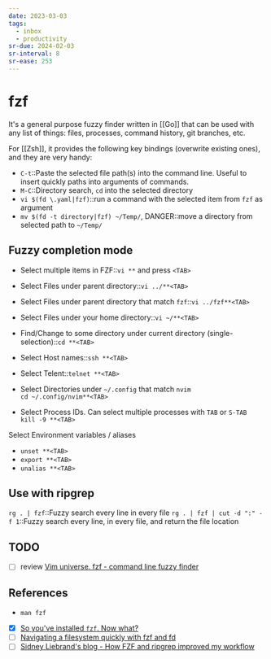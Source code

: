 ```yaml
---
date: 2023-03-03
tags:
  - inbox
  - productivity
sr-due: 2024-02-03
sr-interval: 8
sr-ease: 253
---
```


# fzf

It's a general purpose fuzzy finder written in [[Go]] that can be used with any
list of things: files, processes, command history, git branches, etc.

For [[Zsh]], it provides the following key bindings (overwrite existing ones),
and they are very handy:

- `C-t`::Paste the selected file path(s) into the command line. Useful to insert
quickly paths into arguments of commands.
- `M-C`::Directory search, `cd` into the selected directory
- `vi $(fd \.yaml|fzf)`::run a command with the selected item from `fzf` as argument
- `mv $(fd -t directory|fzf) ~/Temp/`, DANGER::move a directory from selected path to `~/Temp/`

## Fuzzy completion mode

- Select multiple items in FZF::`vi **` and press `<TAB>` <!--SR:!2024-09-22,1,233-->
- Select Files under parent directory::`vi ../**<TAB>`
- Select Files under parent directory that match `fzf`::`vi ../fzf**<TAB>`
- Select Files under your home directory::`vi ~/**<TAB>`
- Find/Change to some directory  under current directory (single-selection)::`cd **<TAB>`
- Select Host names::`ssh **<TAB>`
- Select Telent::`telnet **<TAB>`

- Select Directories under `~/.config` that match `nvim`
&#10;<br>
`cd ~/.config/nvim**<TAB>`

- Select Process IDs. Can select multiple processes with `TAB` or `S-TAB`
&#10;<br>
`kill -9 **<TAB>`

Select Environment variables / aliases
&#10;<br>
- `unset **<TAB>`
- `export **<TAB>`
- `unalias **<TAB>`

## Use with ripgrep

`rg . | fzf`::Fuzzy search every line in every file
`rg . | fzf | cut -d ":" -f 1`::Fuzzy search every line, in every file, and return the file location

## TODO

- [ ] review [Vim universe. fzf - command line fuzzy finder](https://www.youtube.com/watch?v=qgG5Jhi_Els)

## References

- `man fzf`
- [x] [So you've installed `fzf`. Now what?](https://andrew-quinn.me/fzf/)
- [ ] [Navigating a filesystem quickly with fzf and fd](https://mike.place/2017/fzf-fd/)
- [ ] [Sidney Liebrand's blog - How FZF and ripgrep improved my workflow](https://sidneyliebrand.io/blog/how-fzf-and-ripgrep-improved-my-workflow)

